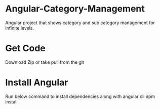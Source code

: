 # Angular-Category-Management
Angular project that shows category and sub category management for infinite levels.

# Get Code
Download Zip or take pull from the git

# Install Angular
Run below command to install dependencies along with angular cli
npm install
